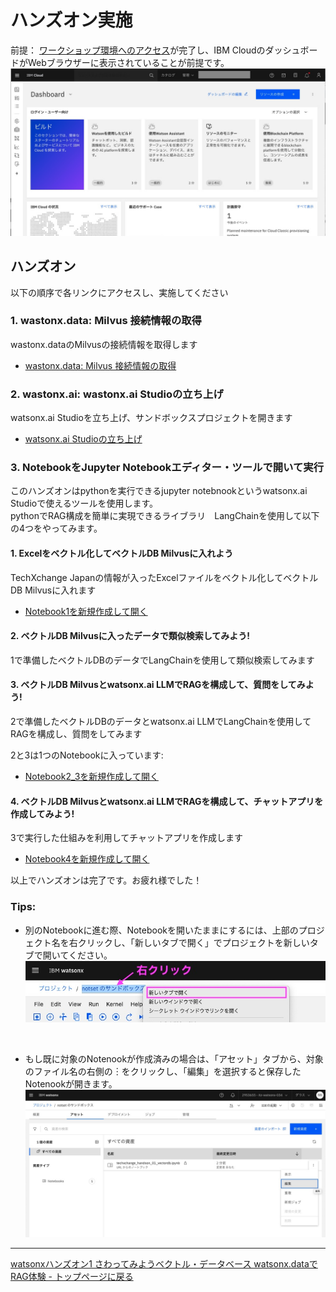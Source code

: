 # ハンズオン実施
前提：
[ワークショップ環境へのアクセス](01_techzone_use_environments.md)が完了し、IBM CloudのダッシュボードがWebブラウザーに表示されていることが前提です。
<img width="800" alt="" src="images/01_2-5-ibmcloud.jpg"><br>

## ハンズオン
以下の順序で各リンクにアクセスし、実施してください

### 1. wastonx.data: Milvus 接続情報の取得
wastonx.dataのMilvusの接続情報を取得します
- [wastonx.data: Milvus 接続情報の取得](watsonx_data_get_milvus_info.md)

### 2. wastonx.ai: wastonx.ai Studioの立ち上げ
watsonx.ai Studioを立ち上げ、サンドボックスプロジェクトを開きます
- [watsonx.ai Studioの立ち上げ](watsonx_ai_open_watson_studio.md)<br>

### 3. NotebookをJupyter Notebookエディター・ツールで開いて実行

このハンズオンはpythonを実行できるjupyter notebnookというwatsonx.ai Studioで使えるツールを使用します。<br>
pythonでRAG構成を簡単に実現できるライブラリ　LangChainを使用して以下の4つをやってみます。

#### 1. Excelをベクトル化してベクトルDB Milvusに入れよう<br>
TechXchange Japanの情報が入ったExcelファイルをベクトル化してベクトルDB Milvusに入れます
- [Notebook1を新規作成して開く](open_notebook_01.md)

#### 2. ベクトルDB Milvusに入ったデータで類似検索してみよう!<br>
1で準備したベクトルDBのデータでLangChainを使用して類似検索してみます
#### 3. ベクトルDB Milvusとwatsonx.ai LLMでRAGを構成して、質問をしてみよう!<br>
2で準備したベクトルDBのデータとwatsonx.ai LLMでLangChainを使用してRAGを構成し、質問をしてみます
<br>

2と3は1つのNotebookに入っています:
- [Notebook2_3を新規作成して開く](open_notebook_02_03.md)


#### 4. ベクトルDB Milvusとwatsonx.ai LLMでRAGを構成して、チャットアプリを作成してみよう!<br>
3で実行した仕組みを利用してチャットアプリを作成します
- [Notebook4を新規作成して開く](open_notebook_04.md)


以上でハンズオンは完了です。お疲れ様でした！

### Tips:
- 別のNotebookに進む際、Notebookを開いたままにするには、上部のプロジェクト名を右クリックし、「新しいタブで開く」でプロジェクトを新しいタブで開いてください。<br>
![alt text](images/open_project_from_notebook.jpg)
<br>

- もし既に対象のNotenookが作成済みの場合は、「アセット」タブから、対象のファイル名の右側の︙をクリックし、「編集」を選択すると保存したNotenookが開きます。<br>
![alt text](images/open_notebook_from_asset01.jpg)

---
[watsonxハンズオン1 さわってみようベクトル・データベース watsonx.dataでRAG体験 - トップページに戻る](README.md)




